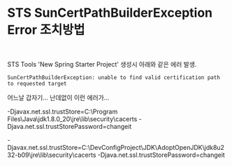# STS SunCertPathBuilderException Error 조치방법

<br/>

STS Tools 'New Spring Starter Project' 생성시 아래와 같은 에러 발생.

`SunCertPathBuilderException: unable to find valid certification path to requested target`

어느날 갑자기... 난데없이 이런 에러가...

-Djavax.net.ssl.trustStore=C:\Program Files\Java\jdk1.8.0_20\jre\lib\security\cacerts
-Djava.net.ssl.trustStorePassword=changeit

-Djavax.net.ssl.trustStore=C:\DevConfigProject\JDK\AdoptOpenJDK\jdk8u232-b09\jre\lib\security\cacerts
-Djava.net.ssl.trustStorePassword=changeit
